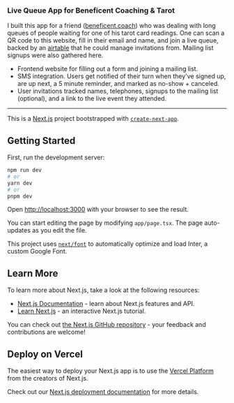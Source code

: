 ### Live Queue App for Beneficent Coaching & Tarot

I built this app for a friend ([beneficent.coach](//beneficent.coach)) who was dealing with long queues of people waiting for one of his tarot card readings. One can scan a QR code to this website, fill in their email and name, and join a live queue, backed by an [airtable](//airtable.com) that he could manage invitations from. Mailing list signups were also gathered here.

* Frontend website for filling out a form and joining a mailing list.
* SMS integration. Users get notified of their turn when they've signed up, are up next, a 5 minute reminder, and marked as no-show + canceled.
* User invitations tracked names, telephones, signups to the mailing list (optional), and a link to the live event they attended.

----

This is a [Next.js](https://nextjs.org/) project bootstrapped with [`create-next-app`](https://github.com/vercel/next.js/tree/canary/packages/create-next-app).

## Getting Started

First, run the development server:

```bash
npm run dev
# or
yarn dev
# or
pnpm dev
```

Open [http://localhost:3000](http://localhost:3000) with your browser to see the result.

You can start editing the page by modifying `app/page.tsx`. The page auto-updates as you edit the file.

This project uses [`next/font`](https://nextjs.org/docs/basic-features/font-optimization) to automatically optimize and load Inter, a custom Google Font.

## Learn More

To learn more about Next.js, take a look at the following resources:

- [Next.js Documentation](https://nextjs.org/docs) - learn about Next.js features and API.
- [Learn Next.js](https://nextjs.org/learn) - an interactive Next.js tutorial.

You can check out [the Next.js GitHub repository](https://github.com/vercel/next.js/) - your feedback and contributions are welcome!

## Deploy on Vercel

The easiest way to deploy your Next.js app is to use the [Vercel Platform](https://vercel.com/new?utm_medium=default-template&filter=next.js&utm_source=create-next-app&utm_campaign=create-next-app-readme) from the creators of Next.js.

Check out our [Next.js deployment documentation](https://nextjs.org/docs/deployment) for more details.
